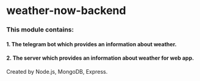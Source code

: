 # weather-now-backend
### This module contains:
####  1. The telegram bot which provides an information about weather.
####  2. The server which provides an information about weather for web app.

Created by Node.js, MongoDB, Express.
